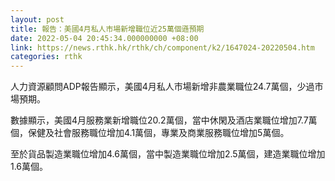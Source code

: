 ```yaml
---
layout: post
title: 報告：美國4月私人市場新增職位近25萬個遜預期
date: 2022-05-04 20:45:34.000000000 +08:00
link: https://news.rthk.hk/rthk/ch/component/k2/1647024-20220504.htm
categories: rthk
---
```


人力資源顧問ADP報告顯示，美國4月私人市場新增非農業職位24.7萬個，少過市場預期。

數據顯示，美國4月服務業新增職位20.2萬個，當中休閑及酒店業職位增加7.7萬個，保健及社會服務職位增加4.1萬個，專業及商業服務職位增加5萬個。

至於貨品製造業職位增加4.6萬個，當中製造業職位增加2.5萬個，建造業職位增加1.6萬個。
